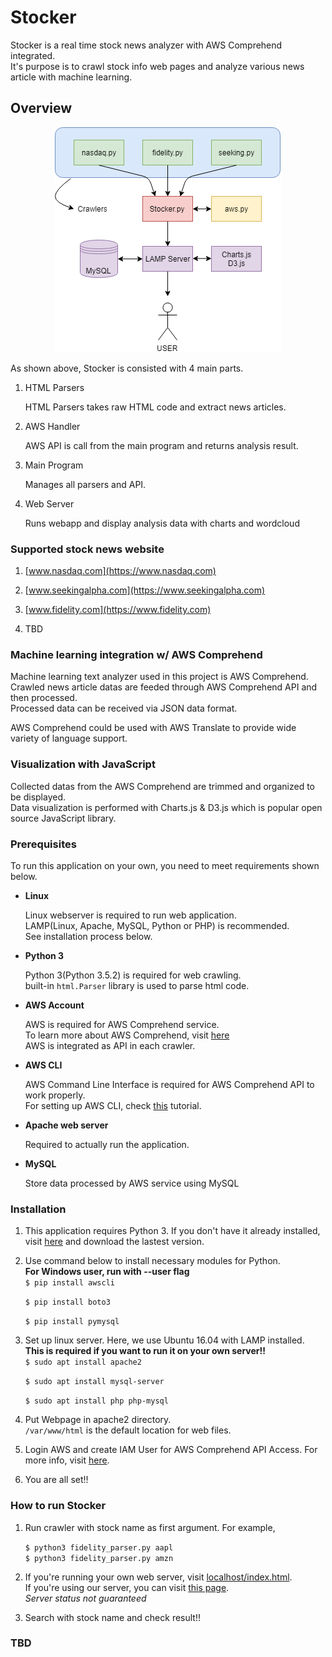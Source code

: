 # Stocker

Stocker is a real time stock news analyzer with AWS Comprehend integrated.  
It's purpose is to crawl stock info web pages and analyze various news article with machine learning.  

## Overview

<p align="center">
    <img src="Misc/Stocker_Diag.png" />
</p>

As shown above, Stocker is consisted with 4 main parts.  

1. HTML Parsers

    HTML Parsers takes raw HTML code and extract news articles.  

2. AWS Handler  

    AWS API is call from the main program and returns analysis result.  

3. Main Program  

    Manages all parsers and API.  

4. Web Server  

    Runs webapp and display analysis data with charts and wordcloud

### Supported stock news website

1. [www.nasdaq.com](https://www.nasdaq.com)  

2. [www.seekingalpha.com](https://www.seekingalpha.com)

3. [www.fidelity.com](https://www.fidelity.com)

4. TBD

### Machine learning integration w/ AWS Comprehend

Machine learning text analyzer used in this project is AWS Comprehend.  
Crawled news article datas are feeded through AWS Comprehend API and then processed.  
Processed data can be received via JSON data format.  

AWS Comprehend could be used with AWS Translate to provide wide variety of language support.  

### Visualization with JavaScript

Collected datas from the AWS Comprehend are trimmed and organized to be displayed.  
Data visualization is performed with Charts.js & D3.js which is popular open source JavaScript library.  

### Prerequisites

To run this application on your own, you need to meet requirements shown below.  

- **Linux**

    Linux webserver is required to run web application.  
    LAMP(Linux, Apache, MySQL, Python or PHP) is recommended.  
    See installation process below.  

- **Python 3**  

    Python 3(Python 3.5.2) is required for web crawling.  
    built-in `html.Parser` library is used to parse html code.

- **AWS Account**

    AWS is required for AWS Comprehend service.  
    To learn more about AWS Comprehend, visit [here](https://aws.amazon.com/ko/comprehend/)  
    AWS is integrated as API in each crawler.

- **AWS CLI**

    AWS Command Line Interface is required for AWS Comprehend API to work properly.  
    For setting up AWS CLI, check [this](https://docs.aws.amazon.com/ko_kr/comprehend/latest/dg/setup-awscli.html) tutorial.  

- **Apache web server**

    Required to actually run the application.  
    
- **MySQL**
    
    Store data processed by AWS service using MySQL

### Installation

1. This application requires Python 3.  If you don't have it already installed, visit [here](https://www.python.org/downloads/) and download the lastest version.  

2. Use command below to install necessary modules for Python.  
    **For Windows user, run with --user flag**  
    `$ pip install awscli`  
    
    `$ pip install boto3`  
    
    `$ pip install pymysql`  

3. Set up linux server.  Here, we use Ubuntu 16.04 with LAMP installed.  
    **This is required if you want to run it on your own server!!**  
    `$ sudo apt install apache2`  

    `$ sudo apt install mysql-server`  
    
    `$ sudo apt install php php-mysql`  

4. Put Webpage in apache2 directory.  
    `/var/www/html` is the default location for web files.  

5. Login AWS and create IAM User for AWS Comprehend API Access.  For more info, visit [here](https://docs.aws.amazon.com/ko_kr/cli/latest/userguide/cli-chap-install.html).  

6. You are all set!!  

### How to run Stocker  

1. Run crawler with stock name as first argument. For example,    

    `$ python3 fidelity_parser.py aapl`  
    `$ python3 fidelity_parser.py amzn`

2. If you're running your own web server, visit [localhost/index.html](http://localhost/index.html).  
If you're using our server, you can visit [this page](http://210.117.181.240/Webpage/index.html).  
*Server status not guaranteed*

3. Search with stock name and check result!!

### TBD